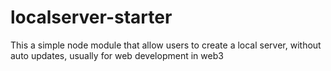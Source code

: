 # localserver-starter
This a simple node module that allow users to create a local server, without auto updates, usually for web development in web3
